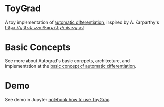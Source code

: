 ToyGrad
====

A toy implementation of [automatic differentiation](https://en.wikipedia.org/wiki/Automatic_differentiation), inspired by A. Karparthy's https://github.com/karpathy/micrograd

# Basic Concepts

See more about Autograd's basic concpets, architecture, and implementation at the [basic concept of automatic differentiation](autograd.md).

# Demo

See demo in Jupyter [notebook how to use ToyGrad](demo.ipynb).

